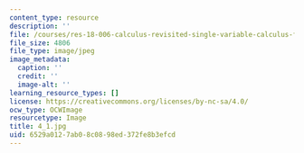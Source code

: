 ```yaml
---
content_type: resource
description: ''
file: /courses/res-18-006-calculus-revisited-single-variable-calculus-fall-2010/6529a0127ab08c0898ed372fe8b3efcd_4_1.jpg
file_size: 4806
file_type: image/jpeg
image_metadata:
  caption: ''
  credit: ''
  image-alt: ''
learning_resource_types: []
license: https://creativecommons.org/licenses/by-nc-sa/4.0/
ocw_type: OCWImage
resourcetype: Image
title: 4_1.jpg
uid: 6529a012-7ab0-8c08-98ed-372fe8b3efcd
---
```

